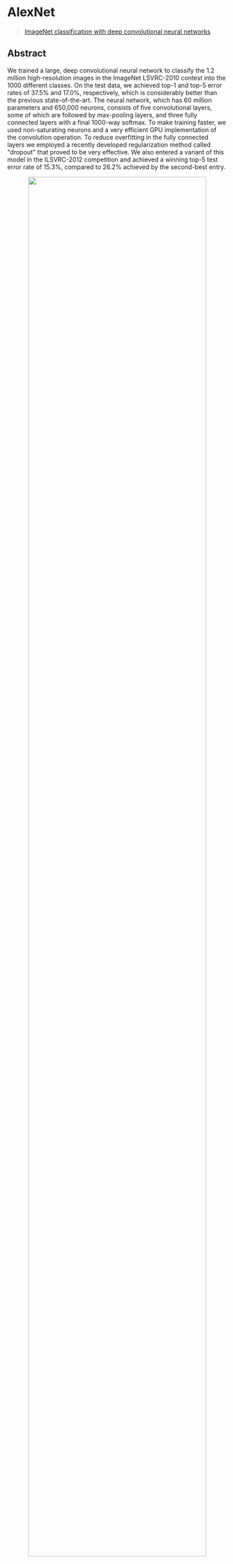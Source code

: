 # AlexNet

> [ImageNet classification with deep convolutional neural networks](https://dl.acm.org/doi/10.1145/3065386)

## Abstract

We trained a large, deep convolutional neural network to classify the 1.2 million high-resolution images in the ImageNet LSVRC-2010 contest into the 1000 different classes. On the test data, we achieved top-1 and top-5 error rates of 37.5% and 17.0%, respectively, which is considerably better than the previous state-of-the-art. The neural network, which has 60 million parameters and 650,000 neurons, consists of five convolutional layers, some of which are followed by max-pooling layers, and three fully connected layers with a final 1000-way softmax. To make training faster, we used non-saturating neurons and a very efficient GPU implementation of the convolution operation. To reduce overfitting in the fully connected layers we employed a recently developed regularization method called "dropout" that proved to be very effective. We also entered a variant of this model in the ILSVRC-2012 competition and achieved a winning top-5 test error rate of 15.3%, compared to 26.2% achieved by the second-best entry.

<div align=center>
<img src="https://user-images.githubusercontent.com/44519745/204873304-0a481bc9-dbfc-4bb1-9139-5b499cff6ec4.png" width="90%"/>
</div>

## Results and models

We provide the implementation of AlexNet with PyTorch-style training setting.

### ImageNet-1k

| Model | Params(M) | Flops(G) | Top-1 (%) | Top-5 (%) | Config |
|:---:|:---:|:---:|:---:|:---:|:---:|
| AlexNet | 61.1 | 0.72 | 62.5 | 83.0 | [config](./alexnet_4xb64_cos_ep100.py) |

## Citation

```
@article{2017Krizhevsky,
  author = {Krizhevsky, Alex and Sutskever, Ilya and Hinton, Geoffrey E.},
  title = {ImageNet Classification with Deep Convolutional Neural Networks},
  year = {2017},
  journal = {Commun. ACM},
  month = {may},
  pages = {84–90},
  numpages = {7}
}
```
